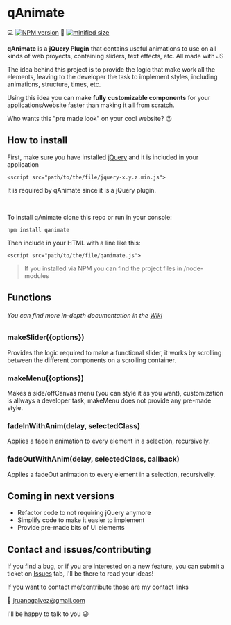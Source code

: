 # qAnimate
:computer: [![NPM version](https://img.shields.io/badge/npm%20version-1.0.1-blue.svg)](https://www.npmjs.com/package/qanimate)
:page_facing_up: [![minified size](https://img.shields.io/badge/minified%20size-3.05%20kb-green.svg)](https://github.com/jruanoDev/qAnimate/tree/master/minified)

**qAnimate** is a **jQuery Plugin** that contains useful animations to use on all kinds of web proyects, containing sliders, text effects, etc. All made with JS

The idea behind this project is to provide the logic that make work all the elements,
leaving to the developer the task to implement styles, including animations,
structure, times, etc.

Using this idea you can make **fully customizable components** for your applications/website
faster than making it all from scratch.

Who wants this "pre made look" on your cool website? :wink:

## How to install

First, make sure you have installed [jQuery](https://jquery.com/download/) and it is included in your application

``<script src="path/to/the/file/jquery-x.y.z.min.js">``

It is required by qAnimate since it is a jQuery plugin.

<br/>

To install qAnimate clone this repo or run in your console:

``npm install qanimate``

Then include in your HTML with a line like this:

``<script src="path/to/the/file/qanimate.js">``
> If you installed via NPM you can find the project files in /node-modules

## Functions
###### You can find more in-depth documentation in the [Wiki](https://github.com/jruanoDev/qAnimate/wiki)

### makeSlider({options})

Provides the logic required to make a functional slider, it works by scrolling between
the different components on a scrolling container.

### makeMenu({options})

Makes a side/offCanvas menu (you can style it as you want), customization is allways
a developer task, makeMenu does not provide any pre-made style.

### fadeInWithAnim(delay, selectedClass)

Applies a fadeIn animation to every element in a selection, recursivelly.

### fadeOutWithAnim(delay, selectedClass, callback)

Applies a fadeOut animation to every element in a selection, recursivelly.

## Coming in next versions

- Refactor code to not requiring jQuery anymore
- Simplify code to make it easier to implement
- Provide pre-made bits of UI elements

## Contact and issues/contributing

If you find a bug, or if you are interested on a new feature, you can submit a
ticket on [Issues](https://github.com/jruanoDev/qAnimate/issues) tab, I'll be
there to read your ideas!

If you want to contact me/contribute those are my contact links

:email: jruanogalvez@gmail.com

I'll be happy to talk to you :smiley: